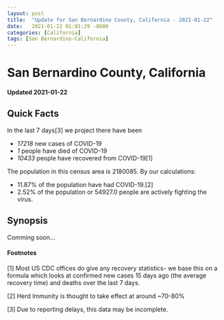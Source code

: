 ```yaml
---
layout: post
title:  "Update for San Bernardino County, California - 2021-01-22"
date:   2021-01-22 01:01:29 -0600
categories: [California]
tags: [San Bernardino-California]
---
```


# San Bernardino County, California
#### Updated 2021-01-22

## Quick Facts

In the last 7 days[3] we project there have been
- *17218* new cases of COVID-19
- *1* people have died of COVID-19
- *10433* people have recovered from COVID-19[1]

The population in this census area is 2180085. By our calculations:
- 11.87% of the population have had COVID-19.[2]
- 2.52% of the population or 54927.0 people are actively fighting the virus.

## Synopsis

Comming soon...


#### Footnotes

[1] Most US CDC offices do give any recovery statistics- we base this on a formula which looks at confirmed new cases
15 days ago (the average recovery time) and deaths over the last 7 days.

[2] Herd Immunity is thought to take effect at around ~70-80%

[3] Due to reporting delays, this data may be incomplete.
 
    